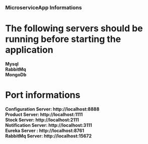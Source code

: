 ### MicroserviceApp Informations

# The following servers should be running before starting the application

**Mysql** <br/>
**RabbitMq** <br/>
**MongoDb** <br/>

# Port informations

**Configuration Server: http://localhost:8888** <br/>
**Product Server: http://localhost:1111** <br/>
**Stock Server: http://localhost:2111** <br/>
**Notification Server: http://localhost:3111** <br/>
**Eureka Server : http://localhost:8761** <br/>
**RabbitMq Server: http://localhost:15672** <br/>


